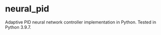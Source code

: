 # neural_pid
Adaptive PID neural network controller implementation in Python. Tested in Python 3.9.7.
